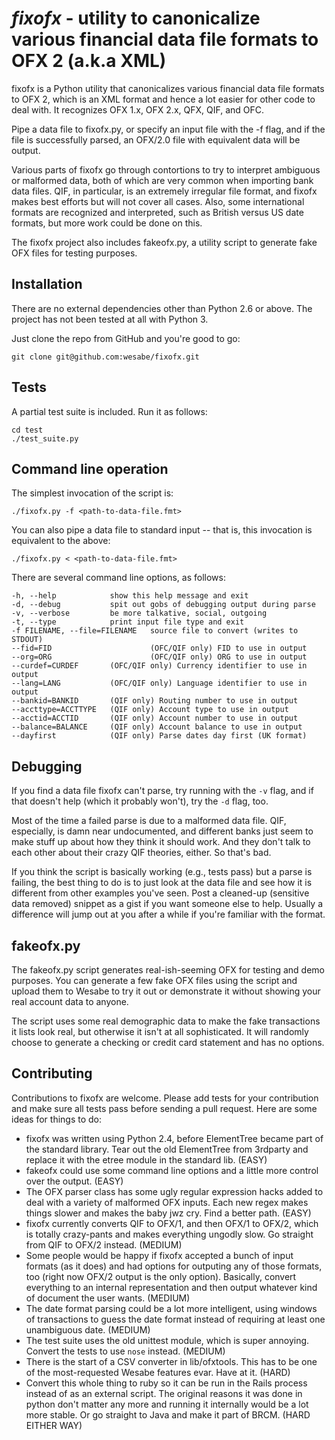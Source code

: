 # *fixofx* - utility to canonicalize various financial data file formats to OFX 2 (a.k.a XML) #

fixofx is a Python utility that canonicalizes various financial data file
formats to OFX 2, which is an XML format and hence a lot easier for other code
to deal with. It recognizes OFX 1.x, OFX 2.x, QFX, QIF, and OFC.

Pipe a data file to fixofx.py, or specify an input file with the -f flag, and
if the file is successfully parsed, an OFX/2.0 file with equivalent data will
be output.

Various parts of fixofx go through contortions to try to interpret ambiguous
or malformed data, both of which are very common when importing bank data
files. QIF, in particular, is an extremely irregular file format, and fixofx
makes best efforts but will not cover all cases. Also, some international
formats are recognized and interpreted, such as British versus US date
formats, but more work could be done on this.

The fixofx project also includes fakeofx.py, a utility script to generate fake
OFX files for testing purposes.

## Installation ##

There are no external dependencies other than Python 2.6 or above. The project
has not been tested at all with Python 3.

Just clone the repo from GitHub and you're good to go:

    git clone git@github.com:wesabe/fixofx.git

## Tests ##

A partial test suite is included. Run it as follows:
    
    cd test
    ./test_suite.py

## Command line operation ##

The simplest invocation of the script is:

    ./fixofx.py -f <path-to-data-file.fmt>
    
You can also pipe a data file to standard input -- that is, this invocation
is equivalent to the above:

    ./fixofx.py < <path-to-data-file.fmt>

There are several command line options, as follows:

    -h, --help            show this help message and exit
    -d, --debug           spit out gobs of debugging output during parse
    -v, --verbose         be more talkative, social, outgoing
    -t, --type            print input file type and exit
    -f FILENAME, --file=FILENAME   source file to convert (writes to STDOUT)
    --fid=FID                      (OFC/QIF only) FID to use in output
    --org=ORG                      (OFC/QIF only) ORG to use in output
    --curdef=CURDEF       (OFC/QIF only) Currency identifier to use in output
    --lang=LANG           (OFC/QIF only) Language identifier to use in output
    --bankid=BANKID       (QIF only) Routing number to use in output
    --accttype=ACCTTYPE   (QIF only) Account type to use in output
    --acctid=ACCTID       (QIF only) Account number to use in output
    --balance=BALANCE     (QIF only) Account balance to use in output
    --dayfirst            (QIF only) Parse dates day first (UK format)

## Debugging ##

If you find a data file fixofx can't parse, try running with the `-v` flag,
and if that doesn't help (which it probably won't), try the `-d` flag, too.

Most of the time a failed parse is due to a malformed data file. QIF,
especially, is damn near undocumented, and different banks just seem to make
stuff up about how they think it should work. And they don't talk to each
other about their crazy QIF theories, either. So that's bad.

If you think the script is basically working (e.g., tests pass) but a parse is
failing, the best thing to do is to just look at the data file and see how it
is different from other examples you've seen. Post a cleaned-up (sensitive
data removed) snippet as a gist if you want someone else to help. Usually a
difference will jump out at you after a while if you're familiar with the
format.

## fakeofx.py ##

The fakeofx.py script generates real-ish-seeming OFX for testing and demo
purposes. You can generate a few fake OFX files using the script and upload
them to Wesabe to try it out or demonstrate it without showing your real
account data to anyone.

The script uses some real demographic data to make the fake transactions it
lists look real, but otherwise it isn't at all sophisticated. It will randomly
choose to generate a checking or credit card statement and has no options.

## Contributing ##

Contributions to fixofx are welcome. Please add tests for your contribution
and make sure all tests pass before sending a pull request. Here are some
ideas for things to do:

* fixofx was written using Python 2.4, before ElementTree became part of the
  standard library. Tear out the old ElementTree from 3rdparty and replace it
  with the etree module in the standard lib. (EASY)
* fakeofx could use some command line options and a little more control over
  the output. (EASY)
* The OFX parser class has some ugly regular expression hacks added to deal
  with a variety of malformed OFX inputs. Each new regex makes things slower
  and makes the baby jwz cry. Find a better path. (EASY)
* fixofx currently converts QIF to OFX/1, and then OFX/1 to OFX/2, which is
  totally crazy-pants and makes everything ungodly slow. Go straight from QIF
  to OFX/2 instead. (MEDIUM)
* Some people would be happy if fixofx accepted a bunch of input formats (as
  it does) and had options for outputing any of those formats, too (right now
  OFX/2 output is the only option). Basically, convert everything to an
  internal representation and then output whatever kind of document the user
  wants. (MEDIUM)
* The date format parsing could be a lot more intelligent, using windows of
  transactions to guess the date format instead of requiring at least one
  unambiguous date. (MEDIUM)
* The test suite uses the old unittest module, which is super annoying.
  Convert the tests to use `nose` instead. (MEDIUM)
* There is the start of a CSV converter in lib/ofxtools. This has to be one of
  the most-requested Wesabe features evar. Have at it. (HARD)
* Convert this whole thing to ruby so it can be run in the Rails process
  instead of as an external script. The original reasons it was done in python
  don't matter any more and running it internally would be a lot more stable.
  Or go straight to Java and make it part of BRCM. (HARD EITHER WAY)
